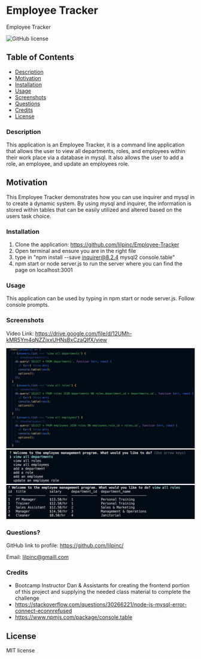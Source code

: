 # Employee Tracker
Employee Tracker

  ![GitHub license](https://img.shields.io/badge/License-MIT-green.svg)


## Table of Contents

  * [Description](#description)
  * [Motivation](#motivation)
  * [Installation](#installation)
  * [Usage](#usage)
  * [Screenshots](#screenshots)
  * [Questions](#questions)
  * [Credits](#credits)
  * [License](#license)
  
### Description

This application is an Employee Tracker, it is a command line application that allows the user to view all departments, roles, and employees within their work place via a database in mysql. It also allows the user to add a role, an employee, and update an employees role.

## Motivation

This Employee Tracker demonstrates how you can use inquirer and mysql in to create a dynamic system. By using mysql and inquirer, the information is stored within tables that can be easily utilized and altered based on the users task choice. 

### Installation

1. Clone the application: https://github.com/lilpinc/Employee-Tracker 
2. Open terminal and ensure you are in the right file
3. type in "npm install --save inquirer@8.2.4 mysql2 console.table"
4. npm start or node server.js to run the server where you can find the page on localhost:3001

### Usage

This application can be used by typing in npm start or node server.js. Follow console prompts.

### Screenshots

Video Link:
https://drive.google.com/file/d/12UMh-kMR5Ym4qNZZjxxUHNsBxCzaQIfX/view

![screenshots](/images/Screen%20Shot%202023-09-25%20at%201.21.11%20PM.png)
![screenshots](/images/Screen%20Shot%202023-09-25%20at%201.16.14%20PM.png)
![screenshots](/images/Screen%20Shot%202023-09-25%20at%201.16.02%20PM.png)


### Questions?

GitHub link to profile: https://github.com/lilpinc/

Email: lilpinc@gmaill.com
 

### Credits

 - Bootcamp Instructor Dan & Assistants for creating the frontend portion of this project and supplying the needed class material to complete the challenge
- https://stackoverflow.com/questions/30266221/node-js-mysql-error-connect-econnrefused
- https://www.npmjs.com/package/console.table
  


## License 

 MIT license




